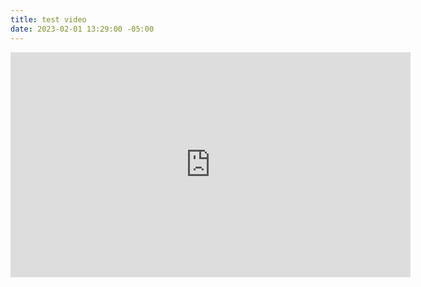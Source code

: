 ```yaml
---
title: test video
date: 2023-02-01 13:29:00 -05:00
---
```


<div class="video-widescreen">
<iframe id="ytplayer" type="text/html" width="640" height="360"
  src="https://www.youtube.com/embed/MGs1-bfiYFQ?autoplay=1&origin=http://example.com"
  frameborder="0"></iframe>
</div>
